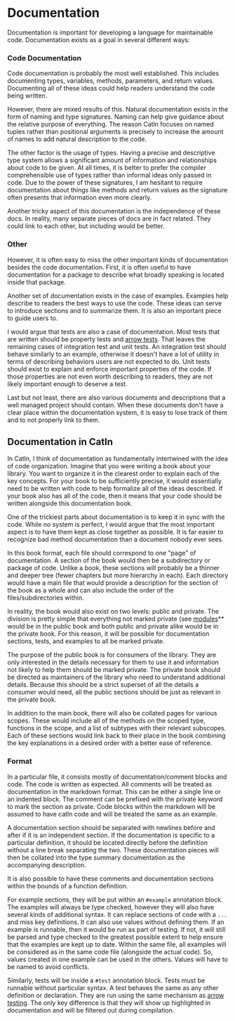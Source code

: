 # Documentation

Documentation is important for developing a language for maintainable code. Documentation exists as a goal in several different ways:

### Code Documentation

Code documentation is probably the most well established. This includes documenting types, variables, methods, parameters, and return values. Documenting all of these ideas could help readers understand the code being written.

However, there are mixed results of this. Natural documentation exists in the form of naming and type signatures. Naming can help give guidance about the relative purpose of everything. The reason Catln focuses on named tuples rather than positional arguments is precisely to increase the amount of names to add natural description to the code.

The other factor is the usage of types. Having a precise and descriptive type system allows a significant amount of information and relationships about code to be given. At all times, it is better to prefer the compiler comprehensible use of types rather than informal ideas only passed in code. Due to the power of these signatures, I am hesitant to require documentation about things like methods and return values as the signature often presents that information even more clearly.

Another tricky aspect of this documentation is the independence of these docs. In reality, many separate pieces of docs are in fact related. They could link to each other, but including would be better.

### Other

However, it is often easy to miss the other important kinds of documentation besides the code documentation. First, it is often useful to have documentation for a package to describe what broadly speaking is located inside that package.

Another set of documentation exists in the case of examples. Examples help describe to readers the best ways to use the code. These ideas can serve to introduce sections and to summarize them. It is also an important piece to guide users to.

I would argue that tests are also a case of documentation. Most tests that are written should be property tests and [arrow tests](arrowTesting.md). That leaves the remaining cases of integration test and unit tests. An integration test should behave similarly to an example, otherwise it doesn't have a lot of utility in terms of describing behaviors users are not expected to do. Unit tests should exist to explain and enforce important properties of the code. If those properties are not even worth describing to readers, they are not likely important enough to deserve a test.

Last but not least, there are also various documents and descriptions that a well managed project should contain. When these documents don't have a clear place within the documentation system, it is easy to lose track of them and to not properly link to them.

## Documentation in Catln

In Catln, I think of documentation as fundamentally intertwined with the idea of code organization. Imagine that you were writing a book about your library. You want to organize it in the clearest order to explain each of the key concepts. For your book to be sufficiently precise, it would essentially need to be written with code to help formalize all of the ideas described. If your book also has all of the code, then it means that your code should be written alongside this documentation book.

One of the trickiest parts about documentation is to keep it in sync with the code. While no system is perfect, I would argue that the most important aspect is to have them kept as close together as possible. It is far easier to recognize bad method documentation than a document nobody ever sees.

In this book format, each file should correspond to one "page" of documentation. A section of the book would then be a subdirectory or package of code. Unlike a book, these sections will probably be a thinner and deeper tree (fewer chapters but more hierarchy in each). Each directory would have a main file that would provide a description for the section of the book as a whole and can also include the order of the files/subdirectories within.

In reality, the book would also exist on two levels: public and private. The division is pretty simple that everything not marked private (see [modules](modules.md)** would be in the public book and both public and private alike would be in the private book. For this reason, it will be possible for documentation sections, tests, and examples to all be marked private.

The purpose of the public book is for consumers of the library. They are only interested in the details necessary for them to use it and information not likely to help them should be marked private. The private book should be directed as maintainers of the library who need to understand additional details. Because this should be a strict superset of all the details a consumer would need, all the public sections should be just as relevant in the private book.

In addition to the main book, there will also be collated pages for various scopes. These would include all of the methods on the scoped type, functions in the scope, and a list of subtypes with their relevant subscopes. Each of these sections would link back to their place in the book combining the key explanations in a desired order with a better ease of reference.

### Format

In a particular file, it consists mostly of documentation/comment blocks and code. The code is written as expected. All comments will be treated as documentation in the markdown format. This can be either a single line or an indented block. The comment can be prefixed with the private keyword to mark the section as private. Code blocks within the markdown will be assumed to have catln code and will be treated the same as an example.

A documentation section should be separated with newlines before and after if it is an independent section. If the documentation is specific to a particular definition, it should be located directly before the definition without a line break separating the two. These documentation pieces will then be collated into the type summary documentation as the accompanying description.

It is also possible to have these comments and documentation sections within the bounds of a function definition.

For example sections, they will be put within an `#example` annotation block. The examples will always be type checked, however they will also have several kinds of additional syntax. It can replace sections of code with a `...` and miss key definitions. It can also use values without defining them. If an example is runnable, then it would be run as part of testing. If not, it will still be parsed and type checked to the greatest possible extent to help ensure that the examples are kept up to date. Within the same file, all examples will be considered as in the same code file (alongside the actual code). So, values created in one example can be used in the others. Values will have to be named to avoid conflicts.

Similarly, tests will be inside a `#test` annotation block. Tests must be runnable without particular syntax. A test behaves the same as any other definition or declaration. They are run using the same mechanism as [arrow testing](arrowTesting.md). The only key difference is that they will show up highlighted in documentation and will be filtered out during compilation.
